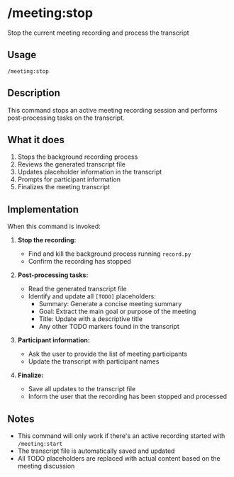 # /meeting:stop

Stop the current meeting recording and process the transcript

## Usage

```
/meeting:stop
```

## Description

This command stops an active meeting recording session and performs post-processing tasks on the transcript.

## What it does

1. Stops the background recording process
2. Reviews the generated transcript file
3. Updates placeholder information in the transcript
4. Prompts for participant information
5. Finalizes the meeting transcript

## Implementation

When this command is invoked:

1. **Stop the recording:**
   - Find and kill the background process running `record.py`
   - Confirm the recording has stopped

2. **Post-processing tasks:**
   - Read the generated transcript file
   - Identify and update all `[TODO]` placeholders:
     - Summary: Generate a concise meeting summary
     - Goal: Extract the main goal or purpose of the meeting
     - Title: Update with a descriptive title
     - Any other TODO markers found in the transcript

3. **Participant information:**
   - Ask the user to provide the list of meeting participants
   - Update the transcript with participant names

4. **Finalize:**
   - Save all updates to the transcript file
   - Inform the user that the recording has been stopped and processed

## Notes

- This command will only work if there's an active recording started with `/meeting:start`
- The transcript file is automatically saved and updated
- All TODO placeholders are replaced with actual content based on the meeting discussion